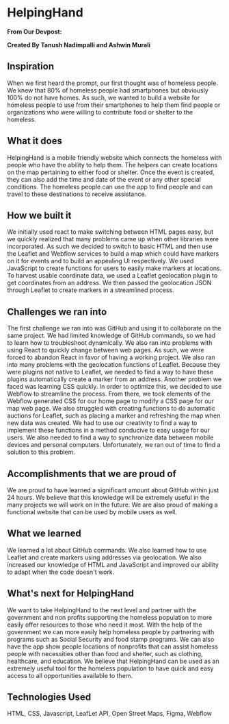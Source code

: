 # HelpingHand
**From Our Devpost:**

**Created By Tanush Nadimpalli and Ashwin Murali**

## Inspiration
When we first heard the prompt, our first thought was of homeless people. We knew that 80% of homeless people had smartphones but obviously 100% do not have homes. As such, we wanted to build a website for homeless people to use from their smartphones to help them find people or organizations who were willing to contribute food or shelter to the homeless.

## What it does
HelpingHand is a mobile friendly website which connects the homeless with people who have the ability to help them. The helpers can create locations on the map pertaining to either food or shelter. Once the event is created, they can also add the time and date of the event or any other special conditions. The homeless people can use the app to find people and can travel to these destinations to receive assistance.

## How we built it
We initially used react to make switching between HTML pages easy, but we quickly realized that many problems came up when other libraries were incorporated. As such we decided to switch to basic HTML and then use the Leaflet and Webflow services to build a map which could have markers on it for events and to build an appealing UI respectively. We used JavaScript to create functions for users to easily make markers at locations. To harvest usable coordinate data, we used a Leaflet geolocation plugin to get coordinates from an address. We then passed the geolocation JSON through Leaflet to create markers in a streamlined process.

## Challenges we ran into
The first challenge we ran into was GitHub and using it to collaborate on the same project. We had limited knowledge of GitHub commands, so we had to learn how to troubleshoot dynamically. We also ran into problems with using React to quickly change between web pages. As such, we were forced to abandon React in favor of having a working project. We also ran into many problems with the geolocation functions of Leaflet. Because they were plugins not native to Leaflet, we needed to find a way to have these plugins automatically create a marker from an address. Another problem we faced was learning CSS quickly. In order to optimize this, we decided to use Webflow to streamline the process. From there, we took elements of the Webflow generated CSS for our home page to modify a CSS page for our map web page. We also struggled with creating functions to do automatic auctions for Leaflet, such as placing a marker and refreshing the map when new data was created. We had to use our creativity to find a way to implement these functions in a method conducive to easy usage for our users. We also needed to find a way to synchronize data between mobile devices and personal computers. Unfortunately, we ran out of time to find a solution to this problem.

## Accomplishments that we are proud of
We are proud to have learned a significant amount about GitHub within just 24 hours. We believe that this knowledge will be extremely useful in the many projects we will work on in the future. We are also proud of making a functional website that can be used by mobile users as well.

## What we learned
We learned a lot about GitHub commands. We also learned how to use Leaflet and create markers using addresses via geolocation. We also increased our knowledge of HTML and JavaScript and improved our ability to adapt when the code doesn't work.

## What's next for HelpingHand
We want to take HelpingHand to the next level and partner with the government and non profits supporting the homeless population to more easily offer resources to those who need it most. With the help of the government we can more easily help homeless people by partnering with programs such as Social Security and food stamp programs. We can also have the app show people locations of nonprofits that can assist homeless people with necessities other than food and shelter, such as clothing, healthcare, and education. We believe that HelpingHand can be used as an extremely useful tool for the homeless population to have quick and easy access to all opportunities available to them.

## Technologies Used
HTML, CSS, Javascript, LeafLet API, Open Street Maps, Figma, Webflow
